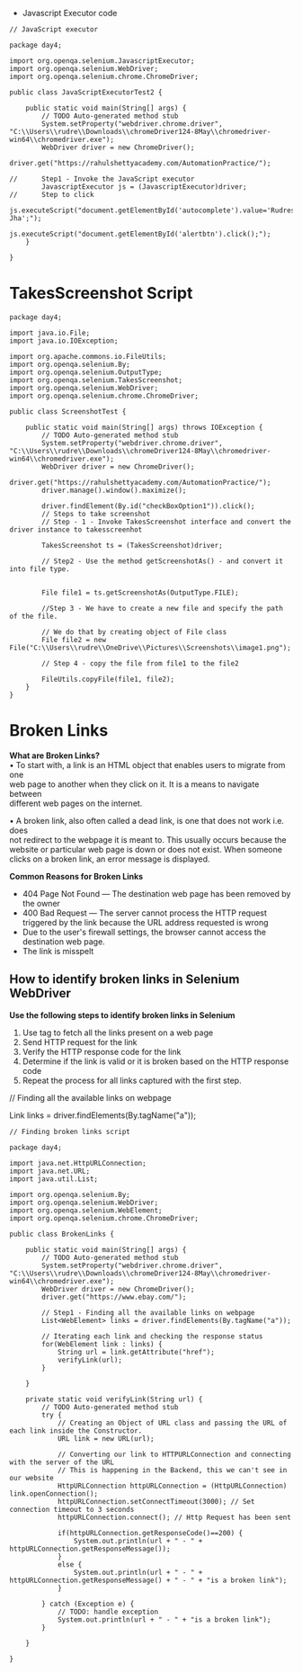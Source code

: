* Javascript Executor code
```
// JavaScript executor

package day4;

import org.openqa.selenium.JavascriptExecutor;
import org.openqa.selenium.WebDriver;
import org.openqa.selenium.chrome.ChromeDriver;

public class JavaScriptExecutorTest2 {

	public static void main(String[] args) {
		// TODO Auto-generated method stub
		System.setProperty("webdriver.chrome.driver", "C:\\Users\\rudre\\Downloads\\chromeDriver124-8May\\chromedriver-win64\\chromedriver.exe");
		WebDriver driver = new ChromeDriver();
		driver.get("https://rahulshettyacademy.com/AutomationPractice/");
		
//		Step1 - Invoke the JavaScript executor
		JavascriptExecutor js = (JavascriptExecutor)driver;
//		Step to click
		js.executeScript("document.getElementById('autocomplete').value='Rudreshwar Jha';");
		js.executeScript("document.getElementById('alertbtn').click();");
	}

}

```

# TakesScreenshot Script

```
package day4;

import java.io.File;
import java.io.IOException;

import org.apache.commons.io.FileUtils;
import org.openqa.selenium.By;
import org.openqa.selenium.OutputType;
import org.openqa.selenium.TakesScreenshot;
import org.openqa.selenium.WebDriver;
import org.openqa.selenium.chrome.ChromeDriver;

public class ScreenshotTest {

	public static void main(String[] args) throws IOException {
		// TODO Auto-generated method stub
		System.setProperty("webdriver.chrome.driver", "C:\\Users\\rudre\\Downloads\\chromeDriver124-8May\\chromedriver-win64\\chromedriver.exe");
		WebDriver driver = new ChromeDriver();
		driver.get("https://rahulshettyacademy.com/AutomationPractice/");
		driver.manage().window().maximize();
		
		driver.findElement(By.id("checkBoxOption1")).click();
		// Steps to take screenshot
		// Step - 1 - Invoke TakesScreenshot interface and convert the driver instance to takesscreenhot
		
		TakesScreenshot ts = (TakesScreenshot)driver;
		
		// Step2 - Use the method getScreenshotAs() - and convert it into file type.
		
		
		File file1 = ts.getScreenshotAs(OutputType.FILE);
		
		//Step 3 - We have to create a new file and specify the path of the file.
		
		// We do that by creating object of File class
		File file2 = new File("C:\\Users\\rudre\\OneDrive\\Pictures\\Screenshots\\image1.png");
		
		// Step 4 - copy the file from file1 to the file2
		
		FileUtils.copyFile(file1, file2);
	}
}
```

# Broken Links
**What are Broken Links?**  
• To start with, a link is an HTML object that enables users to migrate from one  
web page to another when they click on it. It is a means to navigate between  
different web pages on the internet.

• A broken link, also often called a dead link, is one that does not work i.e. does  
not redirect to the webpage it is meant to. This usually occurs because the  
website or particular web page is down or does not exist. When someone  
clicks on a broken link, an error message is displayed.  

**Common Reasons for Broken Links**   
* 404 Page Not Found — The destination web page has been removed by the
owner
* 400 Bad Request — The server cannot process the HTTP request triggered by
the link because the URL address requested is wrong
* Due to the user's firewall settings, the browser cannot access the destination
web page.
* The link is misspelt

## How to identify broken links in Selenium WebDriver

**Use the following steps to identify broken links in Selenium** 

1. Use <a> tag to fetch all the links present on a web page
2. Send HTTP request for the link
3. Verify the HTTP response code for the link
4. Determine if the link is valid or it is broken based on the HTTP response code
5. Repeat the process for all links captured with the first step.

// Finding all the available links on webpage

Link<WebElement> links = driver.findElements(By.tagName("a"));

```
// Finding broken links script

package day4;

import java.net.HttpURLConnection;
import java.net.URL;
import java.util.List;

import org.openqa.selenium.By;
import org.openqa.selenium.WebDriver;
import org.openqa.selenium.WebElement;
import org.openqa.selenium.chrome.ChromeDriver;

public class BrokenLinks {

	public static void main(String[] args) {
		// TODO Auto-generated method stub
		System.setProperty("webdriver.chrome.driver", "C:\\Users\\rudre\\Downloads\\chromeDriver124-8May\\chromedriver-win64\\chromedriver.exe");
		WebDriver driver = new ChromeDriver();
		driver.get("https://www.ebay.com/");
		
		// Step1 - Finding all the available links on webpage
		List<WebElement> links = driver.findElements(By.tagName("a"));
		
		// Iterating each link and checking the response status
		for(WebElement link : links) {
			String url = link.getAttribute("href");
			verifyLink(url);
		}

	}

	private static void verifyLink(String url) {
		// TODO Auto-generated method stub
		try {
			// Creating an Object of URL class and passing the URL of each link inside the Constructor.
			URL link = new URL(url);
			
			// Converting our link to HTTPURLConnection and connecting with the server of the URL
			// This is happening in the Backend, this we can't see in our website
			HttpURLConnection httpURLConnection = (HttpURLConnection) link.openConnection();
			httpURLConnection.setConnectTimeout(3000); // Set connection timeout to 3 seconds
			httpURLConnection.connect(); // Http Request has been sent
			
			if(httpURLConnection.getResponseCode()==200) {
				System.out.println(url + " - " + httpURLConnection.getResponseMessage());
			}
			else {
				System.out.println(url + " - " + httpURLConnection.getResponseMessage() + " - " + "is a broken link");
			}
			
		} catch (Exception e) {
			// TODO: handle exception
			System.out.println(url + " - " + "is a broken link");
		}
		
	}

}

```



